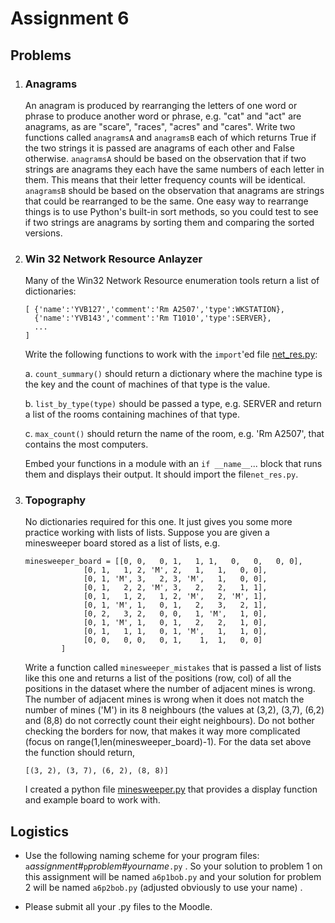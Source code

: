 # Assignment 6

## Problems

1.  ### Anagrams

    An anagram is produced by rearranging the letters of one word or
    phrase to produce another word or phrase, e.g. "cat" and "act"
    are anagrams, as are "scare", "races", "acres" and "cares".
    Write two functions called `anagramsA` and `anagramsB` each of which
    returns True if the two strings it is passed are anagrams of each
    other and False otherwise. `anagramsA` should be based on the
    observation that if two strings are anagrams they each have the same
    numbers of each letter in them. This means that their letter
    frequency counts will be identical. `anagramsB` should be based on
    the observation that anagrams are strings that could be rearranged
    to be the same. One easy way to rearrange things is to use Python's
    built-in sort methods, so you could test to see if two strings are
    anagrams by sorting them and comparing the sorted versions.

2.  ### Win 32 Network Resource Anlayzer

    Many of the Win32 Network Resource enumeration tools return a list
    of dictionaries:

        [ {'name':'YVB127','comment':'Rm A2507','type':WKSTATION},
          {'name':'YVB143','comment':'Rm T1010','type':SERVER},
          ...
        ]

    Write the following functions to work with the `import`'ed file
    [net_res.py](90_net_res.py):

    a.  `count_summary()` should return a dictionary where the machine
        type is the key and the count of machines of that type is the
        value.

    b.  `list_by_type(type)` should be passed a type, e.g. SERVER and
        return a list of the rooms containing machines of that type.

    c.  `max_count()` should return the name of the room, e.g. 'Rm
        A2507', that contains the most computers.

    Embed your functions in a module with an `if __name__`... block
    that runs them and displays their output. It should import the
    file`net_res.py`.

3.  ### Topography

    No dictionaries required for this one. It just gives you some more
    practice working with lists of lists. Suppose you are given a
    minesweeper board stored as a list of lists, e.g.

        minesweeper_board = [[0, 0,   0, 1,   1, 1,   0,   0,   0, 0],
    			     [0, 1,   1, 2, 'M', 2,   1,   1,   0, 0],
    			     [0, 1, 'M', 3,   2, 3, 'M',   1,   0, 0],
    			     [0, 1,   2, 2, 'M', 3,   2,   2,   1, 1],
    			     [0, 1,   1, 2,   1, 2, 'M',   2, 'M', 1],
    			     [0, 1, 'M', 1,   0, 1,   2,   3,   2, 1],
    			     [0, 2,   3, 2,   0, 0,   1, 'M',   1, 0],
    			     [0, 1, 'M', 1,   0, 1,   2,   2,   1, 0],
    			     [0, 1,   1, 1,   0, 1, 'M',   1,   1, 0],
    			     [0, 0,   0, 0,   0, 1,    1,  1,   0, 0]
			    ]

    Write a function called `minesweeper_mistakes` that is passed a list 
    of lists like this one and returns a list of the positions 
    (row, col) of all the positions in the dataset where the number of
    adjacent mines is wrong. The number of adjacent mines is wrong when
    it does not match the number of mines ('M') in its 8 neighbours
    (the values at (3,2), (3,7), (6,2) and (8,8) do not correctly count
    their eight neighbours). Do not bother checking the borders for now,
    that makes it way more complicated (focus on 
    range(1,len(minesweeper_board)-1). For the data set above the
    function should return,

        [(3, 2), (3, 7), (6, 2), (8, 8)]

    I created a python file [minesweeper.py](90_minesweeper.py) that
    provides a display function and example board to work with.

## Logistics

-   Use the following naming scheme for your program files:
    `a`*assignment#*`p`*problem#yourname*`.py` . So your solution
    to problem 1 on this assignment will be named `a6p1bob.py`
    and your solution for problem 2 will be named `a6p2bob.py` (adjusted obviously to use your name) .

-   Please submit all your .py files to the Moodle.
     
